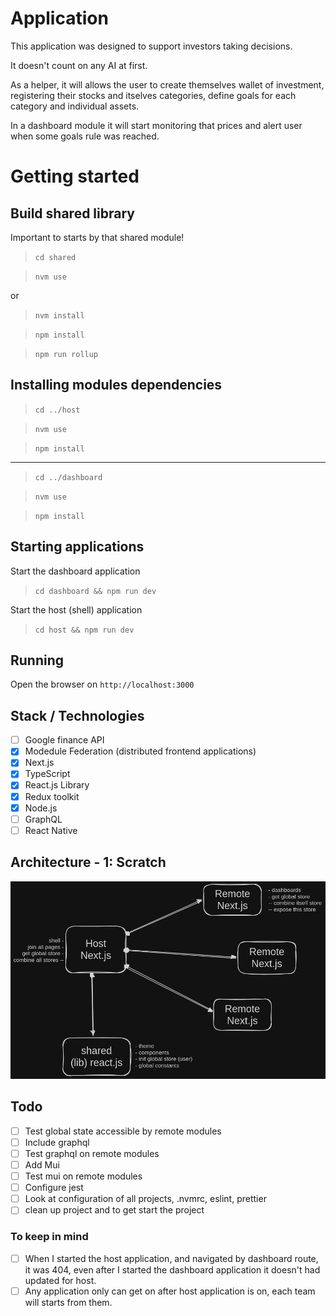# Application

This application was designed to support investors taking decisions.

It doesn't count on any AI at first.

As a helper, it will allows the user to create themselves wallet of investment, registering their stocks and itselves categories, define goals for each category and individual assets.

In a dashboard module it will start monitoring that prices and alert user when some goals rule was reached.

# Getting started

## Build shared library
Important to starts by that shared module!

> `cd shared`

> `nvm use`

or 

> `nvm install`

> `npm install`

> `npm run rollup`

## Installing modules dependencies

> `cd ../host`

> `nvm use`

> `npm install`

---

> `cd ../dashboard`

> `nvm use`

> `npm install`


## Starting applications

Start the dashboard application
> `cd dashboard && npm run dev`

Start the host (shell) application
> `cd host && npm run dev`

## Running
Open the browser on `http://localhost:3000`

## Stack / Technologies
- [ ] Google finance API
- [x] Modedule Federation (distributed frontend applications)
- [x] Next.js
- [x] TypeScript
- [x] React.js Library
- [x] Redux toolkit
- [x] Node.js
- [ ] GraphQL
- [ ] React Native

## Architecture - 1: Scratch
![Alt text](<arch-1.png>)

## Todo
- [ ] Test global state accessible by remote modules
- [ ] Include graphql
- [ ] Test graphql on remote modules
- [ ] Add Mui
- [ ] Test mui on remote modules
- [ ] Configure jest
- [ ] Look at configuration of all projects, .nvmrc, eslint, prettier
- [ ] clean up project and to get start the project

### To keep in mind
- [ ] When I started the host application, and navigated by dashboard route, it was 404, even after I started the dashboard application it doesn't had updated for host.
- [ ] Any application only can get on after host application is on, each team will starts from them.
